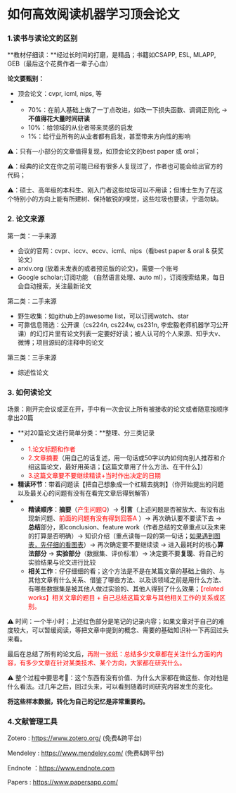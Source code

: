 # 如何高效阅读机器学习顶会论文

### 1.读书与读论文的区别

**教材仔细读：**经过长时间的打磨，是精品；书籍如CSAPP, ESL, MLAPP, GEB（最后这个花费作者一辈子心血）

**论文要甄别：**

* 顶会论文：cvpr, icml, nips, 等
* * 70%：在前人基础上做了一丁点改进，如改一下损失函数、调调正则化  -> **不值得花大量时间研读**
  * 10%：给领域的从业者带来灵感的启发
  * 1%：给行业所有的从业者都有启发，甚至带来方向性的影响

⚠️：只有一小部分的文章值得复现，如顶会论文的best paper 或 oral；

⚠️：经典的论文在你之前可能已经有很多人复现过了，作者也可能会给出官方的代码；

⚠️：硕士、高年级的本科生、刚入门者这些垃圾可以不用读；但博士生为了在这个特别小的方向上能有所建树、保持敏锐的嗅觉，这些垃圾也要读，宁滥勿缺。

### 2. 论文来源

第一类：一手来源

* 会议的官网：cvpr、iccv、eccv、icml、nips（看best paper & oral & 获奖论文）
* arxiv.org (放着未发表的或者预览版的论文)，需要一个账号
* Google scholar;订阅功能 （自然语言处理、auto ml），订阅搜索结果，每日会自动搜索，关注最新论文

第二类：二手来源

* 野生收集：如github上的awesome list，可以订阅watch、star
* 可靠信息筛选：公开课（cs224n, cs224w, cs231n, 李宏毅老师机器学习公开课）的幻灯片里有论文列表一定要好好读；被人认可的个人来源、知乎大v、微博；项目源码的注释中的论文

第三类：三手来源

* 综述性论文

### 3. 如何读论文

场景：刚开完会议或正在开，手中有一次会议上所有被接收的论文或者随意按顺序拿出20篇

* **对20篇论文进行简单分类：**整理、分三类记录
* * <span style='color:red'>1.论文标题和作者</span>
  * <span style='color:red'>2.文章摘要</span>（用自己的话复述，用一句话或50字以内如何向别人推荐和介绍这篇论文，最好用英语；【这篇文章用了什么方法、在干什么】）
  * <span style='color:red'>3.这篇文章要不要继续精读+当时作出决定的日期</span>
* **精读环节**：带着问题读【把自己想象成一个杠精去挑刺】（你开始提出的问题以及最关心的问题有没有在看完文章后得到解答）
* * **精读顺序**：**摘要**（<span style='color:red'>产生问题Q</span>）-> **引言**（上述问题是否被放大、有没有出现新问题、<span style='color:red'>前面的问题有没有得到回答A </span>）-> 再次确认要不要读下去 -> **总结**部分，即conclusion、feature work（作者总结的文章重点以及未来的打算是否明确）-> 知识介绍（重点读每一段的第一句话；<u>如果遇到图表，先仔细的看图表</u>）-> 再次确定要不要继续读 -> 进入最耗时的核心**算法部分** -> **实验部分**（数据集、评价标准）-> 决定要不要**复现**、将自己的实验结果与论文进行比较
  * **相关工作**：仔仔细细的看；这个方法是不是在某篇文章的基础上做的、与其他文章有什么关系、借鉴了哪些方法、以及该领域之前是用什么方法、有哪些数据集是被其他人做过实验的、其他人得到了什么效果；<span style='color:red'>【related works】相关文章的题目 + 自己总结这篇文章与其他相关工作的关系或区别。</span>

⚠️ 时间：一个半小时；上述红色部分是笔记的记录内容；如果文章对于自己的难度较大，可以暂缓阅读，等把文章中提到的概念、需要的基础知识补一下再回过头来看。

最后在总结了所有的论文后，<span style='color:red'>再附一张纸：总结多少文章都在关注什么方面的内容，有多少文章在针对某类技术、某个方向，大家都在研究什么。</span>

⚠️ 整个过程中要思考🤔：这个东西有没有价值、为什么大家都在做这些、你对他是什么看法。过几年之后，回过头来，可以看到随着时间研究内容发生的变化。

**将这些样本数据，转化为自己的记忆是非常重要的。**

### 4.文献管理工具

Zotero : https://www.zotero.org/ (免费&跨平台)

Mendeley : https://www.mendeley.com/ (免费&跨平台)

Endnote ：https://www.endnote.com

Papers : https://www.papersapp.com/

